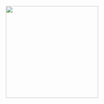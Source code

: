 <div id="header" align="center">
  <img src="https://github.com/LenBel7/LenBel7/assets/124895181/5acd95a0-6c0b-4878-b1f7-fd2b44bc2923" height="250" />
</div>

